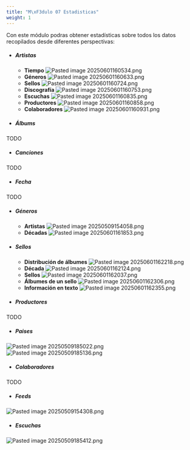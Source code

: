 ```yaml
---
title: "M\xF3dulo 07 Estadisticas"
weight: 1
---
```


Con este módulo podras obtener estadísticas sobre todos los datos recopilados desde diferentes perspectivas:

- ##### Artistas

	- **Tiempo**
	![Pasted image 20250601160534.png](Pasted-image-20250601160534.png)
	- **Géneros**
	![Pasted image 20250601160633.png](Pasted-image-20250601160633.png)
	- **Sellos**
	![Pasted image 20250601160724.png](Pasted-image-20250601160724.png)
	- **Discografía**
	![Pasted image 20250601160753.png](Pasted-image-20250601160753.png)
	- **Escuchas**
	![Pasted image 20250601160835.png](Pasted-image-20250601160835.png)
	- **Productores**
	![Pasted image 20250601160858.png](Pasted-image-20250601160858.png)
	- **Colaboradores**
	![Pasted image 20250601160931.png](Pasted-image-20250601160931.png)

- ##### Álbums
TODO
- ##### Canciones
TODO
- ##### Fecha
TODO
- ##### Géneros
	- **Artistas**
	  ![Pasted image 20250509154058.png](Pasted-image-20250509154058.png)
	- **Décadas**
	  ![Pasted image 20250601161853.png](Pasted-image-20250601161853.png)

- ##### Sellos
	- **Distribución de álbumes**
	![Pasted image 20250601162218.png](Pasted-image-20250601162218.png)
	- **Década**
	![Pasted image 20250601162124.png](Pasted-image-20250601162124.png)
	- **Sellos**
	![Pasted image 20250601162037.png](Pasted-image-20250601162037.png)
	- **Álbumes de un sello**
	![Pasted image 20250601162306.png](Pasted-image-20250601162306.png)
	- **Información en texto**
	![Pasted image 20250601162355.png](Pasted-image-20250601162355.png)

- ##### Productores
TODO
- ##### Paises
![Pasted image 20250509185022.png](Pasted-image-20250509185022.png)
![Pasted image 20250509185136.png](Pasted-image-20250509185136.png)
- ##### Colaboradores
TODO
- ##### Feeds
![Pasted image 20250509154308.png](Pasted-image-20250509154308.png)
- ##### Escuchas
![Pasted image 20250509185412.png](Pasted-image-20250509185412.png)